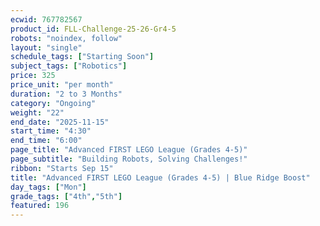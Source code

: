 ```yaml
---
ecwid: 767782567
product_id: FLL-Challenge-25-26-Gr4-5
robots: "noindex, follow"
layout: "single"
schedule_tags: ["Starting Soon"]
subject_tags: ["Robotics"]
price: 325
price_unit: "per month"
duration: "2 to 3 Months"
category: "Ongoing"
weight: "22"
end_date: "2025-11-15"
start_time: "4:30"
end_time: "6:00"
page_title: "Advanced FIRST LEGO League (Grades 4-5)"
page_subtitle: "Building Robots, Solving Challenges!"
ribbon: "Starts Sep 15"
title: "Advanced FIRST LEGO League (Grades 4-5) | Blue Ridge Boost"
day_tags: ["Mon"]
grade_tags: ["4th","5th"]
featured: 196
---
```

